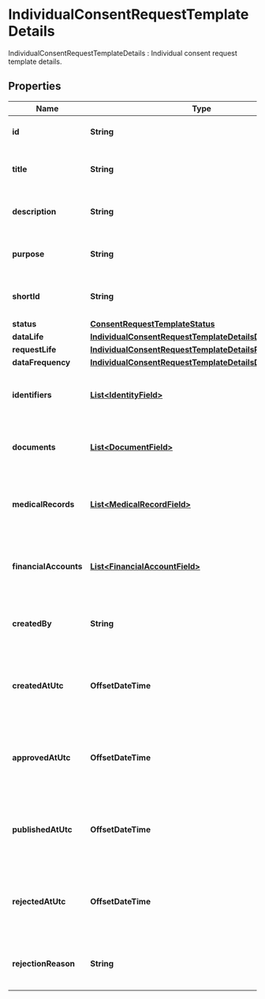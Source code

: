 

# IndividualConsentRequestTemplateDetails

IndividualConsentRequestTemplateDetails :  Individual consent request template details.

## Properties

| Name | Type | Description | Notes |
|------------ | ------------- | ------------- | -------------|
|**id** | **String** | Consent request template id. |  |
|**title** | **String** | Consent request template title. |  |
|**description** | **String** | Consent request template description. |  |
|**purpose** | **String** | Consent request template purpose. |  [optional] |
|**shortId** | **String** | Consent request template short Id. |  |
|**status** | [**ConsentRequestTemplateStatus**](ConsentRequestTemplateStatus.md) |  |  |
|**dataLife** | [**IndividualConsentRequestTemplateDetailsDataLife**](IndividualConsentRequestTemplateDetailsDataLife.md) |  |  [optional] |
|**requestLife** | [**IndividualConsentRequestTemplateDetailsRequestLife**](IndividualConsentRequestTemplateDetailsRequestLife.md) |  |  [optional] |
|**dataFrequency** | [**IndividualConsentRequestTemplateDetailsDataFrequency**](IndividualConsentRequestTemplateDetailsDataFrequency.md) |  |  [optional] |
|**identifiers** | [**List&lt;IdentityField&gt;**](IdentityField.md) | Consent request template identity fields. |  [optional] |
|**documents** | [**List&lt;DocumentField&gt;**](DocumentField.md) | Consent request template document fields. |  [optional] |
|**medicalRecords** | [**List&lt;MedicalRecordField&gt;**](MedicalRecordField.md) | Consent request template medical record fields. |  [optional] |
|**financialAccounts** | [**List&lt;FinancialAccountField&gt;**](FinancialAccountField.md) | Consent request template financial account fields. |  [optional] |
|**createdBy** | **String** | Consent request template created by user. |  |
|**createdAtUtc** | **OffsetDateTime** | Consent request template created datetime in UTC timezone. |  |
|**approvedAtUtc** | **OffsetDateTime** | Consent request template approval datetime in UTC timezone. |  [optional] |
|**publishedAtUtc** | **OffsetDateTime** | Consent request template published datetime in UTC timezone. |  [optional] |
|**rejectedAtUtc** | **OffsetDateTime** | Consent request template rejection datetime in UTC timezone. |  [optional] |
|**rejectionReason** | **String** | Consent request template rejection reason. |  [optional] |



